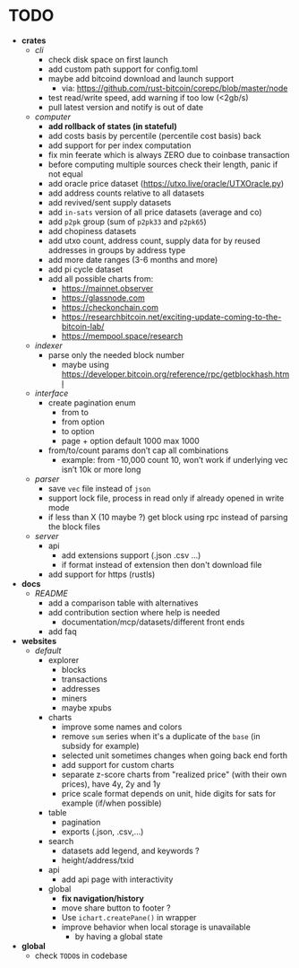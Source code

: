 # TODO

- __crates__
  - _cli_
    - check disk space on first launch
    - add custom path support for config.toml
    - maybe add bitcoind download and launch support
      - via: https://github.com/rust-bitcoin/corepc/blob/master/node
    - test read/write speed, add warning if too low (<2gb/s)
    - pull latest version and notify is out of date
  - _computer_
    - **add rollback of states (in stateful)**
    - add costs basis by percentile (percentile cost basis) back
    - add support for per index computation
    - fix min feerate which is always ZERO due to coinbase transaction
    - before computing multiple sources check their length, panic if not equal
    - add oracle price dataset (https://utxo.live/oracle/UTXOracle.py)
    - add address counts relative to all datasets
    - add revived/sent supply datasets
    - add `in-sats` version of all price datasets (average and co)
    - add `p2pk` group (sum of `p2pk33` and `p2pk65`)
    - add chopiness datasets
    - add utxo count, address count, supply data for  by reused addresses in groups by address type
    - add more date ranges (3-6 months and more)
    - add pi cycle dataset
    - add all possible charts from:
      - https://mainnet.observer
      - https://glassnode.com
      - https://checkonchain.com
      - https://researchbitcoin.net/exciting-update-coming-to-the-bitcoin-lab/
      - https://mempool.space/research
  - _indexer_
    - parse only the needed block number
      - maybe using https://developer.bitcoin.org/reference/rpc/getblockhash.html
  - _interface_
    - create pagination enum
      - from to
      - from option<count>
      - to option<count>
      - page + option<per page> default 1000 max 1000
    - from/to/count params don’t cap all combinations
      - example: from -10,000 count 10, won’t work if underlying vec isn’t 10k or more long
  - _parser_
    - save `vec` file instead of `json`
    - support lock file, process in read only if already opened in write mode
    - if less than X (10 maybe ?) get block using rpc instead of parsing the block files
  - _server_
    - api
      - add extensions support (.json .csv …)
      - if format instead of extension then don't download file
    - add support for https (rustls)
- __docs__
  - _README_
    - add a comparison table with alternatives
    - add contribution section where help is needed
      - documentation/mcp/datasets/different front ends
    - add faq
- __websites__
  - _default_
    - explorer
      - blocks
      - transactions
      - addresses
      - miners
      - maybe xpubs
    - charts
      - improve some names and colors
      - remove `sum` series when it's a duplicate of the `base` (in subsidy for example)
      - selected unit sometimes changes when going back end forth
      - add support for custom charts
      - separate z-score charts from "realized price" (with their own prices), have 4y, 2y and 1y
      - price scale format depends on unit, hide digits for sats for example (if/when possible)
    - table
      - pagination
      - exports (.json, .csv,…)
    - search
      - datasets add legend, and keywords ?
      - height/address/txid
    - api
      - add api page with interactivity
    - global
      - **fix navigation/history**
      - move share button to footer ?
      - Use `ichart.createPane()` in wrapper
      - improve behavior when local storage is unavailable
        - by having a global state
- __global__
  - check `TODO`s in codebase
